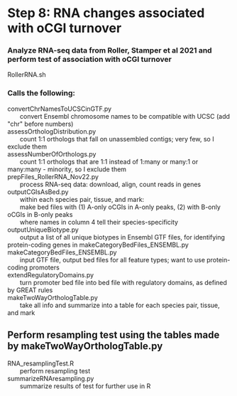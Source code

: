 # Step 8: RNA changes associated with oCGI turnover

### Analyze RNA-seq data from Roller, Stamper et al 2021 and perform test of association with oCGI turnover
RollerRNA.sh

### Calls the following:  
convertChrNamesToUCSCinGTF.py  
&emsp;&emsp;convert Ensembl chromosome names to be compatible with UCSC (add "chr" before numbers)  
assessOrthologDistribution.py  
&emsp;&emsp;count 1:1 orthologs that fall on unassembled contigs; very few, so I exclude them  
assessNumberOfOrthologs.py  
&emsp;&emsp;count 1:1 orthologs that are 1:1 instead of 1:many or many:1 or many:many - minority, so I exclude them  
prepFiles_RollerRNA_Nov22.py  
&emsp;&emsp;process RNA-seq data: download, align, count reads in genes  
outputCGIsAsBed.py  
&emsp;&emsp;within each species pair, tissue, and mark:  
&emsp;&emsp;make bed files with (1) A-only oCGIs in A-only peaks, (2) with B-only oCGIs in B-only peaks  
&emsp;&emsp;where names in column 4 tell their species-specificity  
outputUniqueBiotype.py  
&emsp;&emsp;output a list of all unique biotypes in Ensembl GTF files, for identifying protein-coding genes in makeCategoryBedFiles_ENSEMBL.py  
makeCategoryBedFiles_ENSEMBL.py  
&emsp;&emsp;input GTF file, output bed files for all feature types; want to use protein-coding promoters  
extendRegulatoryDomains.py  
&emsp;&emsp;turn promoter bed file into bed file with regulatory domains, as defined by GREAT rules  
makeTwoWayOrthologTable.py  
&emsp;&emsp;take all info and summarize into a table for each species pair, tissue, and mark  

## Perform resampling test using the tables made by makeTwoWayOrthologTable.py
RNA_resamplingTest.R  
&emsp;&emsp;perform resampling test  
summarizeRNAresampling.py  
&emsp;&emsp;summarize results of test for further use in R
